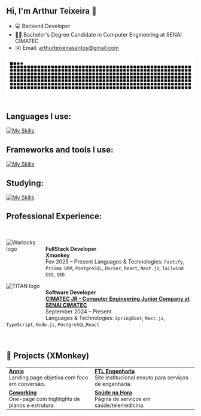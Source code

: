 ## Hi, I'm Arthur Teixeira 👋

- 💻 Backend Developer  
- 👨‍🎓 Bachelor's Degree Candidate in Computer Engineering at SENAI CIMATEC
- ✉️ Email: arthurteixeirasantos@gmail.com

<img src="https://raw.githubusercontent.com/arthurstx/arthurstx/output/snake.svg" alt="Snake animation" />

## Languages I use:

[![My Skills](https://skillicons.dev/icons?i=js,ts,html,css)](https://skillicons.dev)

## Frameworks and tools I use:

[![My Skills](https://skillicons.dev/icons?i=figma,nextjs,react,materialui,tailwind,docker,nodejs,nestjs,postgres,prisma,vscode,git,npm)](https://skillicons.dev)

## Studying:

[![My Skills](https://skillicons.dev/icons?i=py,aws,java,spring)](https://skillicons.dev)

## Professional Experience:


<br/>

[<img align="left" height="94px" width="95px" alt="Warlocks logo" style="padding-right: 10px" src="https://media.licdn.com/dms/image/v2/C4D0BAQHPdPyvo6Qb6A/company-logo_200_200/company-logo_200_200/0/1668183873473/xmonkeybr_logo?e=2147483647&v=beta&t=k9uhWPBZzwmbS05wRWglHiDb-mNVr2TmB6s96jPrc94"/>](https://media.licdn.com/dms/image/v2/C4D0BAQHPdPyvo6Qb6A/company-logo_200_200/company-logo_200_200/0/1668183873473/xmonkeybr_logo?e=2147483647&v=beta&t=k9uhWPBZzwmbS05wRWglHiDb-mNVr2TmB6s96jPrc94)  
**FullStack Developer**  
**Xmonkey**  
Fev 2025 – Present
Languages & Technologies: `Fastify`, `Prisma ORM`, `PostgreSQL`, `Docker`, `React`, `Next.js`, `Tailwind CSS`, `SEO`

[<img align="left" height="94px" width="95px" alt="TITAN logo" style="padding-right: 10px" src="https://www.cimatecjr.com.br/assets/img/og.jpg"/>](https://www.cimatecjr.com.br/assets/img/og.jpg)  
**Software Developer**  
[**CIMATEC JR - Computer Engineering Junior Company at SENAI CIMATEC**](https://www.cimatecjr.com.br/)  
September 2024 – Present  
Languages & Technologies: `SpringBoot`, `Next.js`, `TypeScript`, `Node.js`, `PostgreSQL`,`React`
<br/>
<br/>
<br/>
## 🚀 Projects (XMonkey)

<table>
  <tr>
    <td>
      <strong><a href="https://anniecosenza.com.br/" target="_blank">Annie</a></strong><br/>
      Landing page objetiva com foco em conversão.
    </td>
    <td>
      <strong><a href="https://ftlengenharias.com.br/" target="_blank">FTL Engenharia</a></strong><br/>
      Site institucional enxuto para serviços de engenharia.
    </td>
  </tr>
  <tr>
    <td>
      <strong><a href="http://coworkingbahia.com.br/" target="_blank">Coworking</a></strong><br/>
      One-page com highlights de planos e estrutura.
    </td>
    <td>
      <strong><a href="https://saudenahora.online/" target="_blank">Saúde na Hora</a></strong><br/>
      Página de serviços em saúde/telemedicina.
    </td>
  </tr>
</table>


